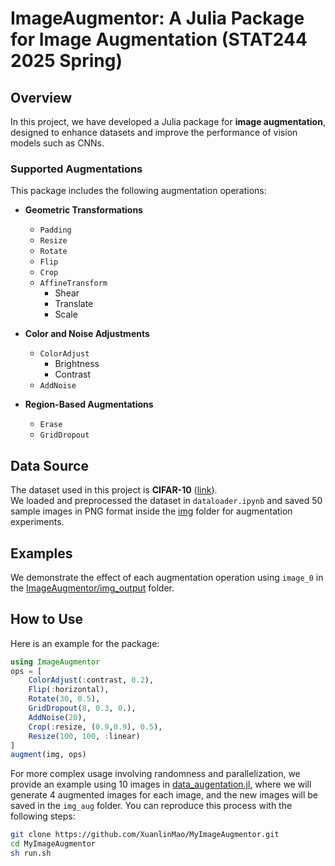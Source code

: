 # **ImageAugmentor: A Julia Package for Image Augmentation** (STAT244 2025 Spring)  

## **Overview**  
In this project, we have developed a Julia package for **image augmentation**, designed to enhance datasets and improve the performance of vision models such as CNNs.  

### **Supported Augmentations**  
This package includes the following augmentation operations:  

- **Geometric Transformations**  
  - `Padding`  
  - `Resize`  
  - `Rotate`  
  - `Flip`  
  - `Crop`  
  - `AffineTransform`  
    - Shear  
    - Translate  
    - Scale  

- **Color and Noise Adjustments**  
  - `ColorAdjust`  
    - Brightness  
    - Contrast  
  - `AddNoise`  

- **Region-Based Augmentations**  
  - `Erase`  
  - `GridDropout`  

## **Data Source**  
The dataset used in this project is **CIFAR-10** ([link](https://www.cs.toronto.edu/~kriz/cifar.html)).  
We loaded and preprocessed the dataset in `dataloader.ipynb` and saved 50 sample images in PNG format inside the [img](./img) folder for augmentation experiments.  

## **Examples**  
We demonstrate the effect of each augmentation operation using `image_0` in the [ImageAugmentor/img_output](./ImageAugmentor/img_output) folder.  

## **How to Use**  

Here is an example for the package:

```julia
using ImageAugmentor
ops = [
    ColorAdjust(:contrast, 0.2),
    Flip(:horizontal),
    Rotate(30, 0.5),
    GridDropout(8, 0.3, 0.),
    AddNoise(20),
    Crop(:resize, (0.9,0.9), 0.5),
    Resize(100, 100, :linear)
]
augment(img, ops)
```

For more complex usage involving randomness and parallelization, we provide an example using 10 images in [data_augentation.jl](./data_augentation.jl), where we will generate 4 augmented images for each image, and the new images will be saved in the `img_aug` folder. You can reproduce this process with the following steps:  

```sh
git clone https://github.com/XuanlinMao/MyImageAugmentor.git
cd MyImageAugmentor
sh run.sh
```

